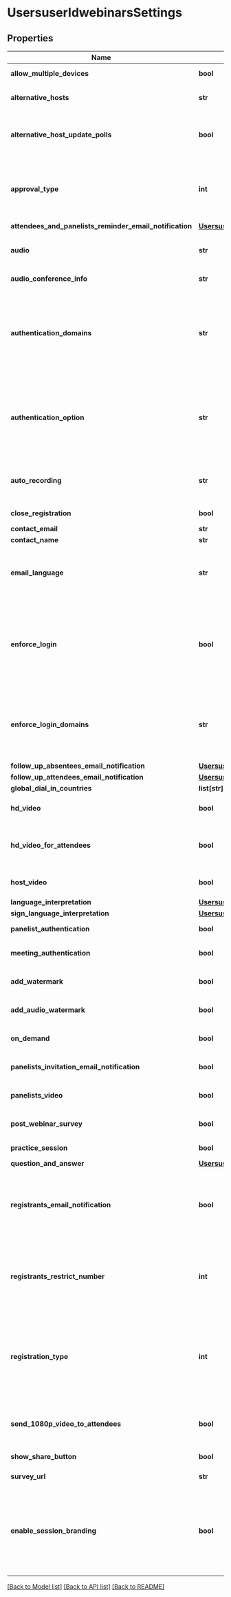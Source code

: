 # UsersuserIdwebinarsSettings

## Properties
Name | Type | Description | Notes
------------ | ------------- | ------------- | -------------
**allow_multiple_devices** | **bool** | Allow attendees to join from multiple devices. | [optional] 
**alternative_hosts** | **str** | Alternative host emails or IDs. Multiple values separated by comma. | [optional] 
**alternative_host_update_polls** | **bool** | Whether the **Allow alternative hosts to add or edit polls** feature is enabled. This requires Zoom version 5.8.0 or higher. | [optional] 
**approval_type** | **int** | The default value is &#x60;2&#x60;. To enable registration required, set the approval type to &#x60;0&#x60; or &#x60;1&#x60;.  Values include:      &#x60;0&#x60; - Automatically approve.    &#x60;1&#x60; - Manually approve.    &#x60;2&#x60; - No registration required. | [optional] [default to Approval_typeEnum._2]
**attendees_and_panelists_reminder_email_notification** | [**UsersuserIdwebinarsSettingsAttendeesAndPanelistsReminderEmailNotification**](UsersuserIdwebinarsSettingsAttendeesAndPanelistsReminderEmailNotification.md) |  | [optional] 
**audio** | **str** | Determine how participants can join the audio portion of the meeting.(Not supported for simulive webinar.) | [optional] [default to 'both']
**audio_conference_info** | **str** | Third party audio conference info. | [optional] 
**authentication_domains** | **str** | Meeting authentication domains. This option allows you to specify the rule so that Zoom users whose email address contains a certain domain can join the webinar. You can either provide multiple comma-separated domains, use a wildcard for listing domains, or use both methods. | [optional] 
**authentication_option** | **str** | Specify the authentication type for users to join a Webinar with&#x60;meeting_authentication&#x60; setting set to &#x60;true&#x60;. The value of this field can be retrieved from the &#x60;id&#x60; field within &#x60;authentication_options&#x60; array in the response of [**Get user settings**](/docs/api-reference/zoom-api/methods#operation/userSettings) API. | [optional] 
**auto_recording** | **str** | Automatic recording (not supported for simulive webinar):     &#x60;local&#x60; - Record on local.    &#x60;cloud&#x60; -  Record on cloud.    &#x60;none&#x60; - Disabled. | [optional] [default to 'none']
**close_registration** | **bool** | Close registration after event date. | [optional] 
**contact_email** | **str** | Contact email for registration | [optional] 
**contact_name** | **str** | Contact name for registration | [optional] 
**email_language** | **str** | Set the email language. &#x60;en-US&#x60;,&#x60;de-DE&#x60;,&#x60;es-ES&#x60;,&#x60;fr-FR&#x60;,&#x60;id-ID&#x60;,&#x60;jp-JP&#x60;,&#x60;nl-NL&#x60;,&#x60;pl-PL&#x60;,&#x60;pt-PT&#x60;,&#x60;ru-RU&#x60;,&#x60;tr-TR&#x60;,&#x60;zh-CN&#x60;, &#x60;zh-TW&#x60;, &#x60;ko-KO&#x60;, &#x60;it-IT&#x60;, &#x60;vi-VN&#x60;. | [optional] 
**enforce_login** | **bool** | Only signed-in users can join this meeting.   **This field is deprecated and will not be supported in future.**          Instead of this field, use the &#x60;meeting_authentication&#x60;, &#x60;authentication_option&#x60;, or &#x60;authentication_domains&#x60; fields to establish the authentication mechanism for this Webinar.  | [optional] 
**enforce_login_domains** | **str** | Only signed-in users with specified domains can join meetings.  **This field is deprecated and will not be supported in future.**        Instead of this field, use the &#x60;authentication_domains&#x60; field for this webinar.  | [optional] 
**follow_up_absentees_email_notification** | [**UsersuserIdwebinarsSettingsFollowUpAbsenteesEmailNotification**](UsersuserIdwebinarsSettingsFollowUpAbsenteesEmailNotification.md) |  | [optional] 
**follow_up_attendees_email_notification** | [**UsersuserIdwebinarsSettingsFollowUpAttendeesEmailNotification**](UsersuserIdwebinarsSettingsFollowUpAttendeesEmailNotification.md) |  | [optional] 
**global_dial_in_countries** | **list[str]** | List of global dial-in countries | [optional] 
**hd_video** | **bool** | Default to HD video.(Not supported for simulive webinar.) | [optional] [default to False]
**hd_video_for_attendees** | **bool** | Whether HD video for attendees is enabled. This value defaults to &#x60;false&#x60;.(Not supported for simulive webinar.) | [optional] [default to False]
**host_video** | **bool** | Start video when host joins webinar.(Not supported for simulive webinar.) | [optional] 
**language_interpretation** | [**UsersuserIdwebinarsSettingsLanguageInterpretation**](UsersuserIdwebinarsSettingsLanguageInterpretation.md) |  | [optional] 
**sign_language_interpretation** | [**UsersuserIdwebinarsSettingsSignLanguageInterpretation**](UsersuserIdwebinarsSettingsSignLanguageInterpretation.md) |  | [optional] 
**panelist_authentication** | **bool** | Require panelists to authenticate to join | [optional] 
**meeting_authentication** | **bool** | Only [authenticated](https://support.zoom.us/hc/en-us/articles/360037117472-Authentication-Profiles-for-Meetings-and-Webinars) users can join meeting if the value of this field is set to &#x60;true&#x60;. | [optional] 
**add_watermark** | **bool** | Add watermark that identifies the viewing participant. Not supported for simulive webinar. | [optional] 
**add_audio_watermark** | **bool** | Add audio watermark that identifies the participants. Not supported for simulive webinar. | [optional] 
**on_demand** | **bool** | Make the webinar on-demand. Not supported for simulive webinar. | [optional] [default to False]
**panelists_invitation_email_notification** | **bool** | Send invitation email to panelists. If &#x60;false&#x60;, do not send invitation email to panelists. | [optional] 
**panelists_video** | **bool** | Start video when panelists join webinar. Not supported for simulive webinar. | [optional] 
**post_webinar_survey** | **bool** | Zoom will open a survey page in attendees&#x27; browsers after leaving the webinar | [optional] 
**practice_session** | **bool** | Enable practice session. | [optional] [default to False]
**question_and_answer** | [**UsersuserIdwebinarsSettingsQuestionAndAnswer**](UsersuserIdwebinarsSettingsQuestionAndAnswer.md) |  | [optional] 
**registrants_email_notification** | **bool** | Send email notifications to registrants about approval, cancellation, denial of the registration. The value of this field must be set to true in order to use the &#x60;registrants_confirmation_email&#x60; field. | [optional] 
**registrants_restrict_number** | **int** | Restrict number of registrants for a webinar. By default, it is set to &#x60;0&#x60;. A &#x60;0&#x60; value means that the restriction option is disabled. Provide a number higher than 0 to restrict the webinar registrants by the that number. | [optional] [default to 0]
**registration_type** | **int** | Registration types. Only used for recurring webinars with a fixed time.    &#x60;1&#x60; - Attendees register once and can attend any of the webinar sessions.    &#x60;2&#x60; - Attendees need to register for each session in order to attend.    &#x60;3&#x60; - Attendees register once and can choose one or more sessions to attend. | [optional] [default to Registration_typeEnum._1]
**send_1080p_video_to_attendees** | **bool** | Whether to always send 1080p video to attendees. This value defaults to &#x60;false&#x60;.(Not supported for simulive webinar.) | [optional] [default to False]
**show_share_button** | **bool** | Show social share buttons on the registration page. | [optional] 
**survey_url** | **str** | Survey URL for post webinar survey | [optional] 
**enable_session_branding** | **bool** | Whether the **Webinar Session Branding** setting is enabled. This setting lets hosts visually customize a webinar by setting a session background. This also lets hosts set Virtual Background and apply name tags to hosts, alternative hosts, panelists, interpreters, and speakers. | [optional] 

[[Back to Model list]](../README.md#documentation-for-models) [[Back to API list]](../README.md#documentation-for-api-endpoints) [[Back to README]](../README.md)

